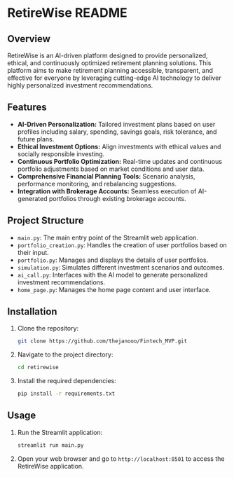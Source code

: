 
# RetireWise README

## Overview
RetireWise is an AI-driven platform designed to provide personalized, ethical, and continuously optimized retirement planning solutions. This platform aims to make retirement planning accessible, transparent, and effective for everyone by leveraging cutting-edge AI technology to deliver highly personalized investment recommendations.

## Features
- **AI-Driven Personalization:** Tailored investment plans based on user profiles including salary, spending, savings goals, risk tolerance, and future plans.
- **Ethical Investment Options:** Align investments with ethical values and socially responsible investing.
- **Continuous Portfolio Optimization:** Real-time updates and continuous portfolio adjustments based on market conditions and user data.
- **Comprehensive Financial Planning Tools:** Scenario analysis, performance monitoring, and rebalancing suggestions.
- **Integration with Brokerage Accounts:** Seamless execution of AI-generated portfolios through existing brokerage accounts.

## Project Structure
- `main.py`: The main entry point of the Streamlit web application.
- `portfolio_creation.py`: Handles the creation of user portfolios based on their input.
- `portfolio.py`: Manages and displays the details of user portfolios.
- `simulation.py`: Simulates different investment scenarios and outcomes.
- `ai_call.py`: Interfaces with the AI model to generate personalized investment recommendations.
- `home_page.py`: Manages the home page content and user interface.

## Installation
1. Clone the repository:
   ```bash
   git clone https://github.com/thejanooo/Fintech_MVP.git
   ```
2. Navigate to the project directory:
   ```bash
   cd retirewise
   ```
3. Install the required dependencies:
   ```bash
   pip install -r requirements.txt
   ```

## Usage
1. Run the Streamlit application:
   ```bash
   streamlit run main.py
   ```
2. Open your web browser and go to `http://localhost:8501` to access the RetireWise application.


